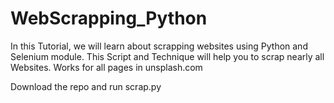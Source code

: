 # WebScrapping_Python
In this Tutorial, we will learn about scrapping websites using Python and Selenium module. This Script and Technique will help you to scrap nearly all Websites. Works for all pages in unsplash.com

Download the repo and run scrap.py
